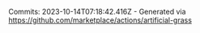 Commits: 2023-10-14T07:18:42.416Z - Generated via https://github.com/marketplace/actions/artificial-grass
<br>
